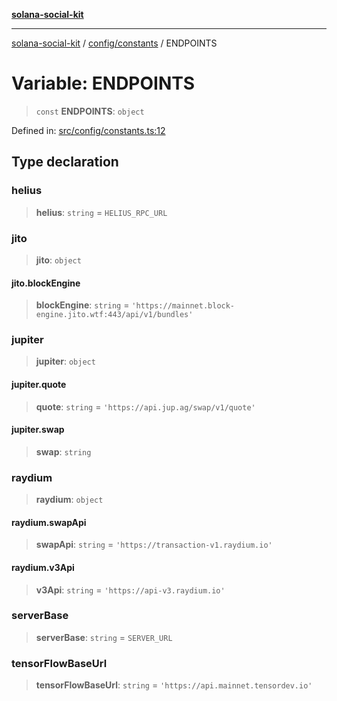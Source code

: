 [**solana-social-kit**](../../../README.md)

***

[solana-social-kit](../../../README.md) / [config/constants](../README.md) / ENDPOINTS

# Variable: ENDPOINTS

> `const` **ENDPOINTS**: `object`

Defined in: [src/config/constants.ts:12](https://github.com/SendArcade/solana-social-starter/blob/98f94bb63d3814df24512365f6ae706d273e698f/src/config/constants.ts#L12)

## Type declaration

### helius

> **helius**: `string` = `HELIUS_RPC_URL`

### jito

> **jito**: `object`

#### jito.blockEngine

> **blockEngine**: `string` = `'https://mainnet.block-engine.jito.wtf:443/api/v1/bundles'`

### jupiter

> **jupiter**: `object`

#### jupiter.quote

> **quote**: `string` = `'https://api.jup.ag/swap/v1/quote'`

#### jupiter.swap

> **swap**: `string`

### raydium

> **raydium**: `object`

#### raydium.swapApi

> **swapApi**: `string` = `'https://transaction-v1.raydium.io'`

#### raydium.v3Api

> **v3Api**: `string` = `'https://api-v3.raydium.io'`

### serverBase

> **serverBase**: `string` = `SERVER_URL`

### tensorFlowBaseUrl

> **tensorFlowBaseUrl**: `string` = `'https://api.mainnet.tensordev.io'`
